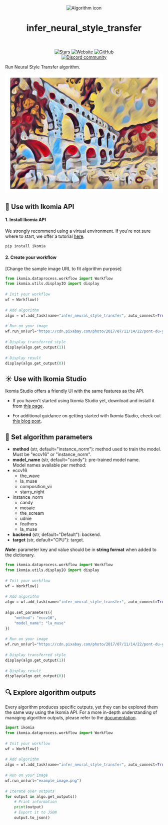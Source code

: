 <div align="center">
  <img src="https://raw.githubusercontent.com/Ikomia-hub/infer_neural_style_transfer/main/icon/icon.png" alt="Algorithm icon">
  <h1 align="center">infer_neural_style_transfer</h1>
</div>
<br />
<p align="center">
    <a href="https://github.com/Ikomia-hub/infer_neural_style_transfer">
        <img alt="Stars" src="https://img.shields.io/github/stars/Ikomia-hub/infer_neural_style_transfer">
    </a>
    <a href="https://app.ikomia.ai/hub/">
        <img alt="Website" src="https://img.shields.io/website/http/app.ikomia.ai/en.svg?down_color=red&down_message=offline&up_message=online">
    </a>
    <a href="https://github.com/Ikomia-hub/infer_neural_style_transfer/blob/main/LICENSE.md">
        <img alt="GitHub" src="https://img.shields.io/github/license/Ikomia-hub/infer_neural_style_transfer.svg?color=blue">
    </a>    
    <br>
    <a href="https://discord.com/invite/82Tnw9UGGc">
        <img alt="Discord community" src="https://img.shields.io/badge/Discord-white?style=social&logo=discord">
    </a> 
</p>

Run Neural Style Transfer algorithm.

![Results](https://raw.githubusercontent.com/Ikomia-hub/infer_neural_style_transfer/main/icon/results.png)

## :rocket: Use with Ikomia API

#### 1. Install Ikomia API

We strongly recommend using a virtual environment. If you're not sure where to start, we offer a tutorial [here](https://www.ikomia.ai/blog/a-step-by-step-guide-to-creating-virtual-environments-in-python).

```sh
pip install ikomia
```

#### 2. Create your workflow

[Change the sample image URL to fit algorithm purpose]

```python
from ikomia.dataprocess.workflow import Workflow
from ikomia.utils.displayIO import display

# Init your workflow
wf = Workflow()

# Add algorithm
algo = wf.add_task(name="infer_neural_style_transfer", auto_connect=True)

# Run on your image  
wf.run_on(url="https://cdn.pixabay.com/photo/2017/07/11/14/22/pont-du-gard-2493762_960_720.jpg")

# Display transferred style
display(algo.get_output(1))

# Display result
display(algo.get_output(0))
```

## :sunny: Use with Ikomia Studio

Ikomia Studio offers a friendly UI with the same features as the API.

- If you haven't started using Ikomia Studio yet, download and install it from [this page](https://www.ikomia.ai/studio).

- For additional guidance on getting started with Ikomia Studio, check out [this blog post](https://www.ikomia.ai/blog/how-to-get-started-with-ikomia-studio).

## :pencil: Set algorithm parameters

- **method** (str, default="instance_norm"): method used to train the model. Must be "eccv16" or "instance_norm".
- **model_name** (str, default="candy"): pre-trained model name.  
Model names available per method:
- eccv16
  - the_wave
  - la_muse
  - composition_vii
  - starry_night
- instance_norm
  - candy
  - mosaic
  - the_scream
  - udnie
  - feathers
  - la_muse
- **backend** (str, default="Default"): backend.
- **target** (str, default="CPU"): target.

***Note***: parameter key and value should be in **string format** when added to the dictionary.


```python
from ikomia.dataprocess.workflow import Workflow
from ikomia.utils.displayIO import display

# Init your workflow
wf = Workflow()

# Add algorithm
algo = wf.add_task(name="infer_neural_style_transfer", auto_connect=True)

algo.set_parameters({
    "method": "eccv16",
    "model_name": "la_muse"
})

# Run on your image  
wf.run_on(url="https://cdn.pixabay.com/photo/2017/07/11/14/22/pont-du-gard-2493762_960_720.jpg")

# Display transferred style
display(algo.get_output(1))

# Display result
display(algo.get_output(0))

```

## :mag: Explore algorithm outputs

Every algorithm produces specific outputs, yet they can be explored them the same way using the Ikomia API. For a more in-depth understanding of managing algorithm outputs, please refer to the [documentation](https://ikomia-dev.github.io/python-api-documentation/advanced_guide/IO_management.html).

```python
import ikomia
from ikomia.dataprocess.workflow import Workflow

# Init your workflow
wf = Workflow()

# Add algorithm
algo = wf.add_task(name="infer_neural_style_transfer", auto_connect=True)

# Run on your image  
wf.run_on(url="example_image.png")

# Iterate over outputs
for output in algo.get_outputs()
    # Print information
    print(output)
    # Export it to JSON
    output.to_json()
```
